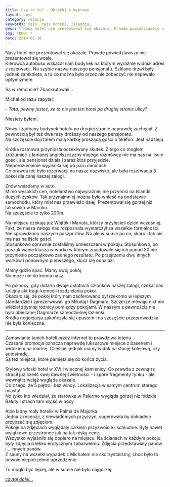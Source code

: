 ```yaml
---
title: Czy to tu? - Obrazki z Wyprawy
layout: post
category: relacje
keywords: rejs, rejs morski, Islandia, 
desc: \"Nasz hotel nie prezentował się okazale. Prawdę powiedziawszy nie prezentował się wcale.\" Relacja z rejsu Islandia - Wyspy Owcze - Szkocja - Hebrydy - Mann - Irlandia.
img: TODO!!!
date: 2014-02-10
---
```


Nasz hotel nie prezentował się okazale. Prawdę powiedziawszy nie prezentował się wcale.   
Kierowca autobusu wskazał nam budynek na którym wyraźnie widniał adres z rezerwacji. Na szybie nazwa naszego pensjonatu. Szklane drzwi 
były jednak zamknięte, a to co można było przez nie zobaczyć nie napawało optymizmem.  

Są w remoncie? Zbankrutowali...  

Michał od razu zapytał:

*- Tata, pewny jesteś, że to nie jest ten hotel po drugiej stronie ulicy?*  

Niestety byłem. 

Nowy i zadbany budynek hotelu po drugiej stronie naprawdę zachęcał. Z pewnością był też dwa razy droższy od naszego pensjonatu.  
Na szczęście dojrzałem małą kartkę proszącą gości o telefon. Jest nadzieja.  

Krótka rozmowa przyniosła oczekiwany skutek. Z tego co mogłem zrozumieć z łamanej angielszczyzny mojego rozmówcy nie ma nas 
na liście gości, ale pensjonat działa i zaraz ktoś przyjedzie.  
Nieporozumienie wyjaśniła się po paru minutach.  
Co prawda nie było rezerwacji na nasze nazwisko, ale była rezerwacja 3 pokoi dla całej naszej załogi.  

Znów wsiadamy w auto.   
Mimo wysokich cen, hotelarstwo najwyraźniej nie przynosi na Islandii dużych zysków. Tak przynajmniej można było wnieść na 
podstawie samochodu, który miał nas przewieźć dalej. Prezentował się gorzej niż taksówka w Maroko.   
Na szczęście to tylko 200m.   

Na miejscu czekają już Wojtek i Mariola, którzy przylecieli dzień wcześniej.  
Fakt, że nasza załoga nas rozpoznała wystarczył za wszelkie formalności. Nie sprawdzono naszych paszportów. No ale w sumie po co, 
skoro i tak nie ma nas na liście gości.  
Stosunkowo sprawnie zostaliśmy umieszczeni w pokoju. Stosunkowo, bo poszukiwanie klucza w worku w którym znajdowało się 
ich ponad 30 nie przyniosło początkowo żadnego rezultatu. Po przejrzeniu dwu innych worków i ponownym pierwszego, klucz się odnalazł.  

Mamy gdzie spać. Mamy swój pokój.  
No może nie do końca nasz.   

Po północy, gdy dotarło dwoje ostatnich członków naszej załogi, czekał nas kolejny akt tragi-komedii rozdzielania pokoi.  
Okazało się, że pokój który nam zaoferowano był rzekomo w lepszym standardzie i zarezerwowali go Mikołaj i Dagmara. Szczerze 
mówiąc nikt nie widział zbytniej różnicy pomiędzy pokojami. W naszym z pewnością nie było obiecanej Dagmarze samodzielnej łazienki.   
Krótka negocjacja zakończyła się upustem i na szczęście przeprowadzka nie była konieczna.   

* * *

Zamawianie tanich hoteli przez internet to prawdziwa loteria.  
Czasami promocja oznacza naprawdę luksusowe miejsce z basenem i widokiem na marinę. Częściej jednak mamy widok na stację 
kolejową, czy autostradę.   
Są też miejsca, które pamięta się do końca życia.   

Stylowy włoski hotel w XVIII wiecznej kamienicy. Co prawda z zewnątrz stracił już cześć swej dawnej świetności - 
i spore fragmenty tynku - ale wewnątrz wciąż wygląda okazale.   
Co z tego, że 5 piętro i bez windy. Lokalizacja w samym centrum starego miasta!   
No tylko kto wiedział, że starówka w Palermo wygląda gorzej niż łódzkie Bałuty i strach tam wyjść w nocy.  

Albo ładny mały hotelik w Palma de Majorka.   
Jedna z recenzji, z niewiadomych przyczyn, sugerowała by dokładnie przyjrzeć się zdjęciom.   
Pokoje na zdjęciach wyglądały całkiem przyzwoicie i schludnie. Były nawet wyjątkowo przestronne jak na tak niską cenę.  
Wszystko wyjaśniło się dopiero na miejscu. Na ścianach w każdym pokoju były zdjęcia o lekko erotycznym zabarwieniu. Zdjęcia 
przedstawiały panów i... innych panów.  
Z sauny na wszelki wypadek z Michałem nie skorzystaliśmy, choć było to pewnie niepotrzebne uprzedzenie. 

Tu mogło być lepiej, ale w sumie nie było najgorzej.  

*[czytaj dalej...](/obrazki-z-wyprawy/dzien-1-doba-2.html)*